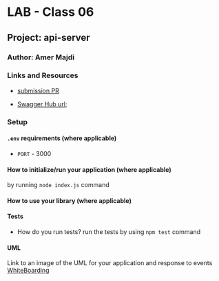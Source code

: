 
# LAB - Class 06

## Project: api-server

### Author: Amer Majdi
### Links and Resources

- [submission PR](http://xyz.com)
<!-- - [ci/cd](http://xyz.com) (GitHub Actions) -->
<!-- - [back-end server url](http://xyz.com) (when applicable) -->
<!-- - [front-end application](http://xyz.com) (when applicable) -->
- [Swagger Hub url](https://app.swaggerhub.com/apis/Amer-bit/api-server2/0.1);

### Setup

#### `.env` requirements (where applicable)

<!-- i.e. -->

- `PORT` - 3000
<!-- - `MONGODB_URI` - URL to the running mongo instance/db -->

#### How to initialize/run your application (where applicable)

<!-- - e.g. `npm start` -->
by running `node index.js` command


#### How to use your library (where applicable)

#### Tests

- How do you run tests? run the tests by using `npm test` command
<!-- - Any tests of note? -->
<!-- - Describe any tests that you did not complete, skipped, etc -->

#### UML

Link to an image of the UML for your application and response to events
[WhiteBoarding](https://drive.google.com/file/d/1OwHn1chvdd2BDSJpLJEnPnDnrFs-EoG4/view?usp=sharing)
